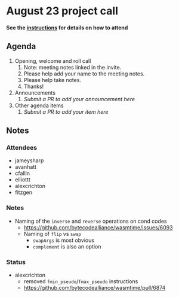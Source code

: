 # August 23 project call

**See the [instructions](../README.md) for details on how to attend**

## Agenda
1. Opening, welcome and roll call
    1. Note: meeting notes linked in the invite.
    1. Please help add your name to the meeting notes.
    1. Please help take notes.
    1. Thanks!
1. Announcements
    1. _Submit a PR to add your announcement here_
1. Other agenda items
    1. _Submit a PR to add your item here_

## Notes

### Attendees

* jameysharp
* avanhatt
* cfallin
* elliottt
* alexcrichton
* fitzgen

### Notes

* Naming of the `inverse` and `reverse` operations on cond codes
  * <https://github.com/bytecodealliance/wasmtime/issues/6093>
  * Naming of `flip` vs `swap`
    * `swapArgs` is most obvious
    * `complement` is also an option

### Status

* alexcrichton
  * removed `fmin_pseudo`/`fmax_pseudo` instructions
  * <https://github.com/bytecodealliance/wasmtime/pull/6874>
